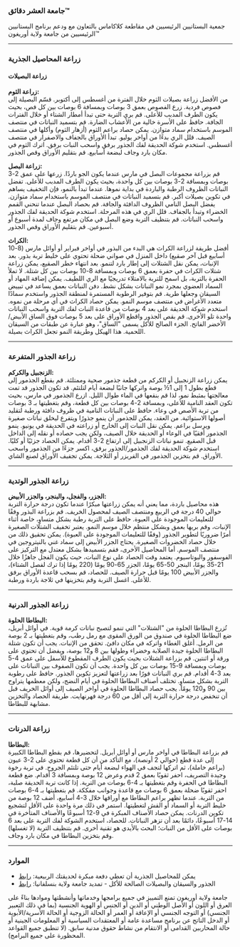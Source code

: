 ### جامعة العشر دقائق™  
جمعية البستانيين الرئيسيين في مقاطعة كلاكاماس بالتعاون مع ودعم برنامج البستانيين الرئيسيين من جامعة ولاية أوريغون™  

---

### زراعة المحاصيل الجذرية  
#### زراعة البصيلات  
**زراعة الثوم:**  
من الأفضل زراعة بصيلات الثوم خلال الفترة من أغسطس إلى أكتوبر. قسّم البصيلة إلى فصوص فردية. زرع الفصوص بعمق 3 بوصات وبمسافة 6 بوصات بين كل فص، بحيث يكون الطرف المدبب للأعلى. قم بري التربة حتى تبدأ أمطار الشتاء أو خلال الفترات الجافة. حافظ على الأسرة خالية من الأعشاب الضارة. قم بتسميد النباتات في منتصف الموسم باستخدام سماد متوازن. يمكن حصاد براعم الثوم (أزهار الثوم) وأكلها في منتصف الصيف. قلل الري بدءًا من أواخر يوليو. تبدأ الأوراق بالجفاف والاصفرار في منتصف أغسطس. استخدم شوكة الحديقة لفك الجذور برفق واسحب النبات برفق. اترك الثوم في مكان بارد وجاف لبضعة أسابيع. قم بتقليم الأوراق وقص الجذور.  

**زراعة البصل:**  
قم بزراعة مجموعات البصل في مارس عندما يكون الجو باردًا. زرعها على عمق 2-3 بوصات وبمسافة 2-3 بوصات بين كل واحدة، بحيث يكون الطرف المدبب للأعلى. تفضل النباتات الظروف الرطبة والباردة في بداية نموها. عندما تبدأ بالنمو، فإن التخفيف يساهم في تكوين بصيلات أكبر. قم بتسميد النباتات في منتصف الموسم باستخدام سماد متوازن. يفضل البصل النامي الظروف الدافئة والجافة. قم بحصاد البصل عندما تنحني القمم الخضراء وتبدأ بالجفاف. قلل الري في هذه المرحلة. استخدم شوكة الحديقة لفك الجذور واسحب النباتات. قم بتنظيف التربة وضع البصل في مكان مرتفع وجاف لمدة أسبوع أو أسبوعين. قم بتقليم الأوراق وقص الجذور.  

**الكراث:**  
أفضل طريقة لزراعة الكراث هي البدء من البذور في أواخر فبراير أو أوائل مارس (8-10 أسابيع قبل آخر صقيع) داخل المنزل في صواني ضحلة تحتوي على خليط تربة بذور. بعد الإنبات، يمكن نقل الشتلات إلى إطار بارد لتنمو. بعد انتهاء خطر الصقيع، يمكن زراعة شتلات الكراث في حفرة بعمق 6 بوصات وبمسافة 8-10 بوصات بين كل شتلة. لا تملأ الحفرة بالتربة، بل اسمح للتربة بالامتلاء تدريجيًا مع الري اللطيف. يمكن إضافة المهاد أو السماد العضوي بمجرد نمو النباتات بشكل نشط. دفن النباتات بعمق يساعد في تبييض السيقان وجعلها طرية. قم بتوفير الرطوبة المستمرة لمنطقة الجذور واستخدم سمادًا متعدد الأغراض في منتصف موسم النمو. يمكن حصاد الكراث في أي مرحلة من نموه. استخدم شوكة الحديقة على بعد 4 بوصات من قاعدة النبات لفك التربة واسحب النباتات واحدة تلو الأخرى. قم بقص الجذور واقطع الأوراق على بعد 5 بوصات فوق الساق الأبيض/الأخضر الفاتح. الجزء الصالح للأكل يسمى "الساق"، وهو عبارة عن طبقات من السيقان اللحمية. هذا الهيكل وطريقة النمو تجعل الكراث بصيلة.  

---

### زراعة الجذور المتفرعة  
**الزنجبيل والكركم:**  
يمكن زراعة الزنجبيل أو الكركم من قطعة جذمور صحية وممتلئة. قم بقطع الجذمور إلى قطع بطول 1 إلى 1½ بوصة واتركها جانبًا لبضعة أيام لتلتئم. قد تكون الجذور قد تمت معالجتها بمثبط نمو، لذا قم بنقعها في الماء طوال الليل. ازرع الجذمور في مارس، بحيث تكون العقد النامية للأعلى، وبمسافة 2-4 بوصات بين كل قطعة، وقم بتغطيتها بـ 3 بوصات من تربة الأصص في وعاء. حافظ على النباتات النامية في ظروف دافئة ورطبة لتقليد أصولها الاستوائية. من العقد، يمكن للجذمور أن ينمو جذورًا ويتفرع ليخلق نباتات صغيرة ويرسل براعم. يمكن نقل النبات إلى الخارج أو زراعته في الحديقة في يونيو. ينمو الجذمور أفقيًا في الوعاء أو الحديقة خلال الصيف، ولكن يجب حصاده أو نقله إلى الداخل قبل الصقيع. تنمو نباتات الزنجبيل إلى ارتفاع 2-3 أقدام. يمكن الحصاد جزئيًا أو كليًا. استخدم شوكة الحديقة لفك الجذمور/الجذور برفق، اكسر جزءًا من الجذمور واسحب الأوراق. قم بتخزين الجذمور في الفريزر أو الثلاجة. يمكن تجفيف الأوراق لصنع الشاي.  

---

### زراعة الجذور الوتدية  
**الجزر، والفجل، والبنجر، والجزر الأبيض:**  
هذه محاصيل باردة، مما يعني أنه يمكن زراعتها مبكرًا عندما تكون درجة حرارة التربة حوالي 40 درجة في الربيع ومنتصف الصيف لمحصول الخريف. قم بزراعة البذور وفقًا للتعليمات الموجودة على العبوة. حافظ على التربة رطبة بشكل متساوٍ، خاصة أثناء الإنبات، وقم بريها بعمق وبشكل منتظم خلال موسم النمو. يعتبر تخفيف الشتلات الصغيرة أمرًا ضروريًا لتطوير الجذور (وفقًا للتعليمات الموجودة على العبوة). يمكن تحقيق ذلك من خلال حصاد الخضروات الصغيرة. يحتاج الجزر الأبيض إلى سماد غني بالنيتروجين في منتصف الموسم. أما المحاصيل الأخرى، فقم بتسميدها بشكل معتدل مع التركيز على الفوسفور والبوتاسيوم. يعتمد وقت الحصاد على نوع النبات، حيث يكون الفجل جاهزًا خلال 21-35 يومًا، البنجر 50-65 يومًا، الجزر 65-90 يومًا (220 يومًا إذا ترك لفصل الشتاء)، والجزر الأبيض 100 يومًا قبل حرارة الصيف. للحصاد، قم بسحب قاعدة الأوراق برفق للأعلى. اغسل التربة وقم بتخزينها في ثلاجة باردة ورطبة.  

---

### زراعة الجذور الدرنية  
**البطاطا الحلوة:**  
تُزرع البطاطا الحلوة من "الشتلات" التي تنمو لتصبح نباتات كرمة قوية. في أوائل أبريل، ضع البطاطا الحلوة في صندوق من الورق المقوى مع رمل رطب، وقم بتغطيتها بـ 2 بوصة من الرمل. أغلق الغطاء واتركه في مكان دافئ. تحقق من الإنبات. يجب أن تكون شتلة البطاطا الحلوة جيدة الصلابة وخضراء وطولها بين 8 و12 بوصة، ويفضل أن تحتوي على ورقة أو اثنتين. قم بزراعة الشتلات بحيث يكون الطرف المقطوع للأسفل على عمق 4-5 بوصات وبمسافة 9-15 بوصات بين كل واحدة. يجب أن تكون الصفوف بين النباتات على بعد 3-4 أقدام. قم بري النباتات فورًا بعد زراعتها لتعزيز تكوين الجذور. حافظ على رطوبة التربة بشكل متساوٍ. تختلف أصناف البطاطا الحلوة في أيام النضج، ولكن معظمها يتراوح بين 90 و120 يومًا. يجب حصاد البطاطا الحلوة في أواخر الصيف إلى أوائل الخريف قبل أن تنخفض درجة حرارة التربة إلى أقل من 60 درجة فهرنهايت. طريقة الحصاد والتخزين مشابهة للبطاطا.  

---

### زراعة الدرنات  
**البطاطا:**  
قم بزراعة البطاطا في أواخر مارس أو أوائل أبريل. لتحضيرها، قم بقطع البطاطا الكبيرة إلى عدة قطع (حوالي 2 أونصة)، مع التأكد من أن كل قطعة تحتوي على 2-3 عيون (براعم خاملة)، ثم اتركها لتجف في الهواء لبضعة أيام حتى تلتئم الجروح. في تربة رخوة وجيدة التصريف، احفر ثقوبًا بعمق 2 قدم وعرض 12 بوصة وبمسافة 3 أقدام. ضع قطعة البطاطا في الحفرة وقم بتغطيتها بـ 4-6 بوصات من التربة. إذا كانت تربة الحديقة صلبة، احفر ثقوبًا ضحلة بعمق 6 بوصات مع قاعدة وجوانب مفككة. قم بتغطيتها بـ 4-6 بوصات من التربة. عندما تظهر براعم البطاطا مع أوراقها خلال 3-4 أسابيع، أضف 12 بوصة من خليط التربة أو السماد أو القش لتغطيتها. استمر في ذلك مرة واحدة على الأقل لتشجيع تكوين الدرنات. يمكن حصاد الأصناف المبكرة في 9-12 أسبوعًا والأصناف المتأخرة في 14-17 أسبوعًا، دائمًا بعد أن تزهر النباتات. للحصاد، استخدم الشوكة لفك التربة على بعد 6 بوصات على الأقل من النبات؛ البحث بالأيدي هو تقنية أخرى. قم بتنظيف التربة (لا تغسلها) وقم بتخزين البطاطا في مكان بارد وجاف.  

---

### الموارد  
- يمكن للمحاصيل الجذرية أن تعطي دفعة مبكرة لحديقتك الربيعية: [رابط](https://extension.oregonstate.edu/gardening/vegetables/root-crops-can-jump-start-your-spring-garden)  
- الجذور والسيقان والبصيلات الصالحة للأكل - تمديد جامعة ولاية بنسلفانيا: [رابط](https://extension.psu.edu/edible-roots-stems-and-bulbs)  

جامعة ولاية أوريغون تمنع التمييز في جميع برامجها وخدماتها وأنشطتها وموادها بناءً على العرق أو اللون أو الأصل الوطني أو الدين أو الجنس أو الهوية الجنسية (بما في ذلك التعبير الجنسي) أو التوجه الجنسي أو الإعاقة أو العمر أو الحالة الزوجية أو الحالة الأسرية/الأبوية أو الدخل الناتج عن برنامج مساعدة عامة أو المعتقدات السياسية أو المعلومات الجينية أو حالة المحاربين القدامى أو الانتقام من نشاط حقوق مدنية سابق. (لا تنطبق جميع القواعد المحظورة على جميع البرامج).